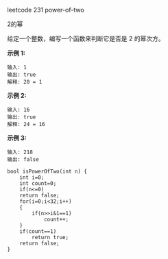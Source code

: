 leetcode 231 power-of-two

2的幂

给定一个整数，编写一个函数来判断它是否是 2 的幂次方。

**示例 1:**

```
输入: 1
输出: true
解释: 20 = 1
```

**示例 2:**

```
输入: 16
输出: true
解释: 24 = 16
```

**示例 3:**

```
输入: 218
输出: false
```

```
bool isPowerOfTwo(int n) {
    int i=0;
    int count=0;
    if(n<=0)
    return false;
    for(i=0;i<32;i++)
    {
        if(n>>i&1==1)
            count++;
    }
    if(count==1)
        return true;
    return false;
}
```

